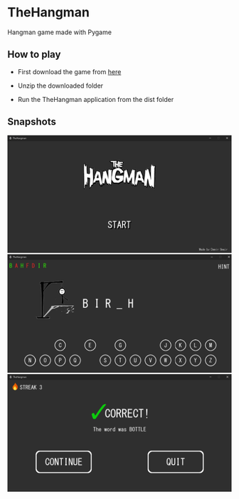 # TheHangman

Hangman game made with Pygame

## How to play

- First download the game from [here](https://drive.google.com/file/d/1sklC5fzcUBvmRTk5I7IHtW4qFUbPVtsE/view?usp=sharing)

- Unzip the downloaded folder

- Run the TheHangman application from the dist folder


## Snapshots

![alt text][img1]
![alt text][img2]
![alt text][img3]


[img1]: https://github.com/demac44/thehangman/blob/master/assets/images/snapshots/thehangman_start.png
[img2]: https://github.com/demac44/thehangman/blob/master/assets/images/snapshots/thehangman_game.png
[img3]: https://github.com/demac44/thehangman/blob/master/assets/images/snapshots/thehangman_end.png

